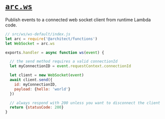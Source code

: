# <a id=arc.ws href=#arc.ws>`arc.ws`</a>

Publish events to a connected web socket client from runtime Lambda code.

```javascript
// src/ws/ws-default/index.js
let arc = require('@architect/functions')
let WebSocket = arc.ws

exports.handler = async function ws(event) {

  // the send method requires a valid connectionId
  let myConnectionID = event.requestContext.connectionId

  let client = new WebSocket(event)
  await client.send({
    id: myConnectionID, 
    payload: {hello: 'world'}
  })

  // always respond with 200 unless you want to disconnect the client
  return {statusCode: 200}
}
```
